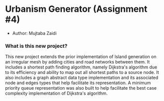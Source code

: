 # Urbanism Generator (Assignment #4)

- Author: Mujtaba Zaidi

### What is this new project?

This new project extends the prior implementation of Island generation on an irregular mesh by adding cities and road
networks between them. It includes a shortest path finding algorithm, namely Dijkstra's algorithm due to its efficiency
and ability to map out all shortest paths to a source node. It also includes a graph abstract data type implementation
and its associated node and edges types that help facilitate its representation. A minimum priority queue representation
was also built to help facilitate the best case complexity implementation of Dijkstra's algorithm.